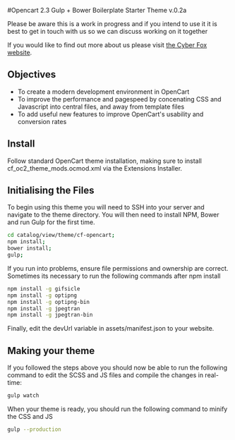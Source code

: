 #Opencart 2.3 Gulp + Bower Boilerplate Starter Theme v.0.2a

Please be aware this is a work in progress and if you intend to use it it is best to get in touch with us so we can discuss working on it together

If you would like to find out more about us please visit [the Cyber Fox website](https://cyberfoxdigital.co.uk/).

Objectives
----------
- To create a modern development environment in OpenCart
- To improve the performance and pagespeed by concenating CSS and Javascript into central files, and away from template files
- To add useful new features to improve OpenCart's usability and conversion rates

Install
-------
Follow standard OpenCart theme installation, making sure to install cf_oc2_theme_mods.ocmod.xml via the Extensions Installer.

Initialising the Files
----------------------
To begin using this theme you will need to SSH into your server and navigate to the theme directory. You will then need to install NPM, Bower and run Gulp for the first time. 

```sh
cd catalog/view/theme/cf-opencart;
npm install;
bower install;
gulp;
```

If you run into problems, ensure file permissions and ownership are correct. Sometimes its necessary to run the following commands after npm install

```sh
npm install -g gifsicle
npm install -g optipng
npm install -g optipng-bin
npm install -g jpegtran
npm install -g jpegtran-bin
```

Finally, edit the devUrl variable in assets/manifest.json to your website. 

Making your theme
-----------------
If you followed the steps above you should now be able to run the following command to edit the SCSS and JS files and compile the changes in real-time:

```sh
gulp watch
```

When your theme is ready, you should run the following command to minify the CSS and JS

```sh
gulp --production
```

